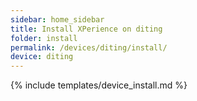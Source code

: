 ```yaml
---
sidebar: home_sidebar
title: Install XPerience on diting
folder: install
permalink: /devices/diting/install/
device: diting
---
```

{% include templates/device_install.md %}
